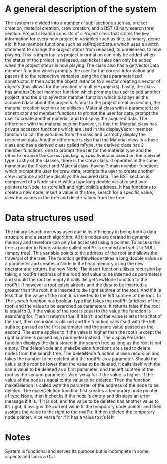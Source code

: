 # A general description of the system

The system is divided into a number of sub-sections such as, project creation, material
creation, crew creation, and a BST (Binary search tree) section.
Project creation consists of a Project class that stores the key information for every
new project in variables such as title, summary, genre etc. It has member functions
such as setProjectStatus which uses a switch statement to change the project status
from released, to unreleased, to now playing. This is important as project information
can only be added when the status of the project is released, and ticket sales can only
be added when the project status is now playing.
The class also has a getVectorData member function which prompts the user for the
correct information and passes it to the respective variables using the class
parameterized constructor. It then adds the object instance to a vector creating a
vector of objects (this allows for the creation of multiple projects). Lastly, the class has
anotherObject member function which prompts the user to add another project, and the
displayVector member function which displays all the acquired data about the projects.
Similar to the project creation section, the material creation section also utilises a
Material class with a parameterized constructor and member functions to prompt the
user for data, prompt the user to create another material, and to display the acquired
data. The difference with the material section however, is that the Material class has
private accessor functions which are used in the displayVector member function to call
the variables from the class and correctly display the respective data. Another
difference is also that the Material class is a base class and has a derived class called
mType, the derived class has 2 member functions, one to prompt the user for the
material type and the other to retrieve the correct packaging specifications based on
the material type.
Lastly of the classes, there is the Crew class. It operates in the same manner as the
Project and Material class, having 3 main member functions which prompt the user for
crew data, prompts the user to create another crew instance and then displays the
acquired data.
The BST section is composed of a Node struct with a type long double variable and
two pointers to Node, to store left and right child’s address. It has functions to create a
new node, insert a value in the tree, search for a specific value, view the values in the
tree and delete values from the tree.

# Data structures used

The binary search tree was used due to its efficiency in being both a data structure and a
search algorithm.
All the nodes are created in dynamic memory and therefore can only be accessed using a
pointer.
To access the tree a pointer to Node variable called rootPtr is created and set it to NULL
(empty tree). This variable points to the address of the root and allows the traversal of the
tree.
The function getNewNode takes a long double value as a parameter and creates a Node in
the heap memory using the new operator and returns the new Node.
The insert function utilises recursion by taking a rootPtr (address of the root) and value to be
inserted as parameters and should the root be empty it calls the getNewNode function to the
rootPtr. If however a root exists already and the data to be inserted is greater than the root, it
is inserted to the right subtree of the root. And if it is less than the value of the root, it is
inserted to the left subtree of the root.
15
The search function is a boolean type that takes the rootPtr (address of the root) and the
value to be searched as parameters. It returns false if the root is equal to 0, if the value of the
root is equal to the value the function is searching for. Then it returns true. If it isn’t, and the
value is less than that of the root, then recursion is utilised and the function calls itself with the
left subtree passed as the first parameter and the same value passed as the second. The
same applies to if the value is higher than the root’s, except the right subtree is passed as a
parameter instead.
The displayPreOrder function displays the data stored in the search tree as long as the root is
not empty.
The deleteNode and makeDeletion functions are used to delete nodes from the search tree.
The deleteNode function utilises recursion and takes the number to be deleted and the rootPtr
as a parameter. Should the value at the root be lower than the value to be deleted, it calls
itself with the same value to be deleted as a first parameter, and the left subtree of the root as
the second parameter. Vice-versa for if the value is higher. If the value of the node is equal to
the value to be deleted. Then the function makeDeletion is called with the parameter of the
address of the node to be deleted.
The makeDeletion function first creates a temporary node pointer of type Node, then it checks
if the node is empty and displays an error message if it is. If it is not, and the value to be
deleted has another value to it’s right, it assigns the current value to the temporary node
pointer and then assigns the value to the right to the rootPtr. It then deleted the temporary
node pointer. Vice versa for if it has a value to it’s left

# Notes

System is functional and serves its purpose but is incomplete in some aspects and lacks a GUI. 
